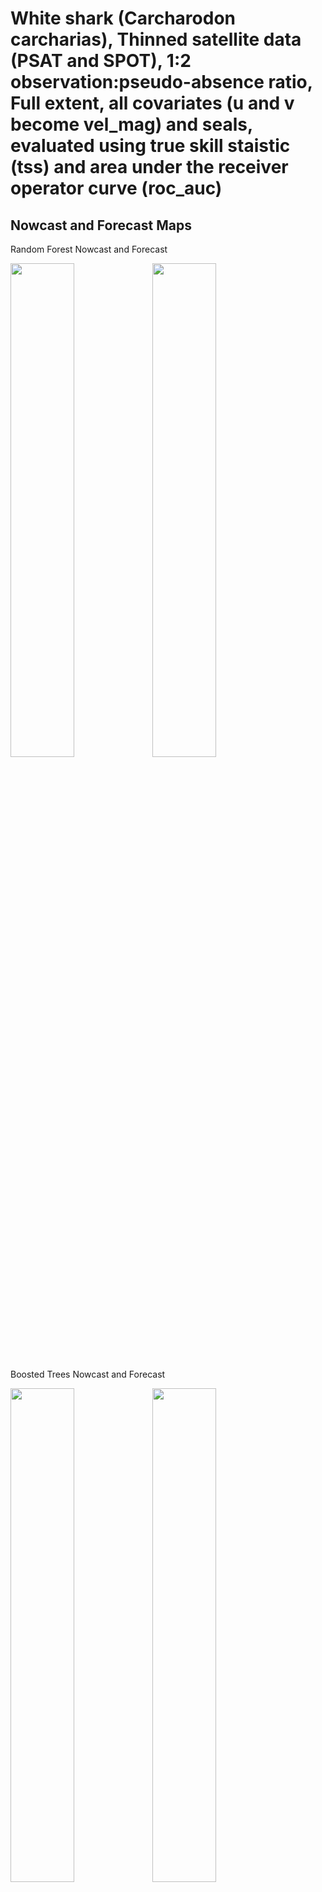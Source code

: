 White shark (Carcharodon carcharias), Thinned satellite data (PSAT and
SPOT), 1:2 observation:pseudo-absence ratio, Full extent, all covariates
(u and v become vel_mag) and seals, evaluated using true skill staistic
(tss) and area under the receiver operator curve (roc_auc)
================

## Nowcast and Forecast Maps

Random Forest Nowcast and Forecast

<img src="../tidy_reports/versions/c21/000560/c21.000560.01_12_rf_compiled_casts.png" width="45%" /><img src="../tidy_reports/versions/c21/000564/c21.000564.01_12_rf_compiled_casts.png" width="45%" />

Boosted Trees Nowcast and Forecast

<img src="../tidy_reports/versions/c21/000560/c21.000560.01_12_bt_compiled_casts.png" width="45%" /><img src="../tidy_reports/versions/c21/000564/c21.000564.01_12_bt_compiled_casts.png" width="45%" />

Maxnet Trees Nowcast and Forecast

<img src="../tidy_reports/versions/c21/000560/c21.000560.01_12_maxent_compiled_casts.png" width="45%" /><img src="../tidy_reports/versions/c21/000564/c21.000564.01_12_maxent_compiled_casts.png" width="45%" />

GAM Nowcast and Forecast

<img src="../tidy_reports/versions/c21/000560/c21.000560.01_12_gam_compiled_casts.png" width="45%" /><img src="../tidy_reports/versions/c21/000564/c21.000564.01_12_gam_compiled_casts.png" width="45%" />

GLM Nowcast and Forecast

<img src="../tidy_reports/versions/c21/000560/c21.000560.01_12_glm_compiled_casts.png" width="45%" /><img src="../tidy_reports/versions/c21/000564/c21.000564.01_12_glm_compiled_casts.png" width="45%" />

## Metrics

| model_type |   roc_auc |   tss_max |
|:-----------|----------:|----------:|
| rf         | 0.9880113 | 0.8961197 |
| bt         | 0.8199695 | 0.4759808 |
| maxnet     | 0.7332444 | 0.3904281 |
| gam        | 0.7795288 | 0.4037801 |
| glm        | 0.7058187 | 0.3648697 |

Metrics by model type

## Variable Importance

![](/mnt/ecocast/projects/koliveira/subprojects/carcharodon/workflows/tidy_md/versions/m21/00056/m21.00056_tidy_compiled_files/figure-gfm/variable%20importance-1.png)<!-- -->
